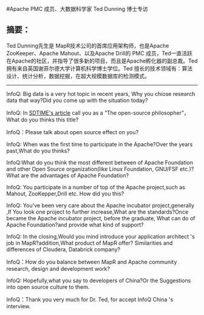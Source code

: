 #Apache PMC 成员、大数据科学家 Ted Dunning 博士专访

## 摘要：

Ted Dunning先生是 MapR技术公司的首席应用架构师，也是Apache ZooKeeper、Apache Mahout、以及Apache Drill的 PMC 成员，Ted一直活跃在Apache的社区，并指导了很多新的项目，而且是Apache孵化器的副总裁。Ted 拥有来自英国谢菲尔德大学计算机科学博士学位。Ted 擅长的技术领域有：算法设计、统计分析，数据挖掘，在超大规模数据库的检测模式。

--------------------------------------------------


InfoQ: Big data is a very hot topic in recent years, Why you chiose research data that way?Did you come up with the situation today?
>>

InfoQ: In [SDTIME's article](http://sdtimes.com/the-tale-of-ted-dunning/) call you as a “The open-source philosopher”，What do you thinks this title?
>>


InfoQ：Please talk about open source effect on you?
>>

InfoQ: When was the first time to participate in the Apache?Over the years past,What do you thinks?
 
>>

InfoQ:What do you think the most different between of Apache Foundation and other Open Source organization(like Linux Foundation, GNU/FSF  etc.)? What are the advantages of Apache Foundation?
>>

InfoQ: You participate in a number of top of the Apache project,such as Mahout, ZooKepper,Drill etc. How did you this?
>>




InfoQ: You've been very care about the Apache incubator project,generally ,If You look one project to further increase,What are the standards?Once became the Apache incubator project, before the graduate, What can do of Apache Foundation?and provide what kind of support?
>>



InfoQ: In the closing,Would you mind introduce your application architect 's job in MapR?addition,What product of MapR offer? Similarities and differences of Cloudera, Databrick company?

>>

InfoQ：How do you balance between MapR and Apache community research, design and development work?

>>




InfoQ: Hopefully,what you say to developers of China?Or the Suggestions into open source culture to them.
>>


InfoQ：Thank you very much for Dr. Ted, for accept InfoQ China 's interview.

